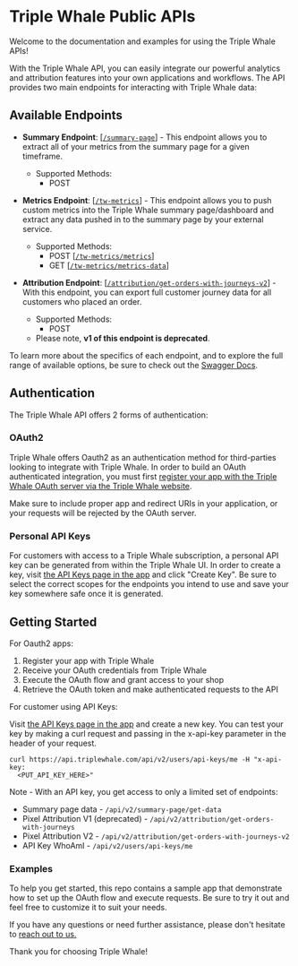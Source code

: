 # Triple Whale Public APIs

Welcome to the documentation and examples for using the Triple Whale APIs! 

With the Triple Whale API, you can easily integrate our powerful analytics and attribution features into your own applications and workflows. The API provides two main endpoints for interacting with Triple Whale data:

## Available Endpoints

- **Summary Endpoint**: [[`/summary-page`](https://developers.triplewhale.com/swagger/index.html#/summary-page/summary-page-get-data-post)] - This endpoint allows you to extract all of your metrics from the summary page for a given timeframe.
  - Supported Methods:
    - POST

- **Metrics Endpoint**: [[`/tw-metrics`](https://developers.triplewhale.com/swagger/index.html#/summary/summary-add-metrics)] - This endpoint allows you to push custom metrics into the Triple Whale summary page/dashboard and extract any data pushed in to the summary page by your external service.
  - Supported Methods: 
    - POST [[`/tw-metrics/metrics`](https://developers.triplewhale.com/swagger/index.html#/summary/summary-get-metrics)]
    - GET [[`/tw-metrics/metrics-data`](https://developers.triplewhale.com/swagger/index.html#/summary/summary-add-metrics)]

- **Attribution Endpoint**: [[`/attribution/get-orders-with-journeys-v2`](https://developers.triplewhale.com/swagger/index.html#/attribution/attribution-get-orders-with-journeys-v2-post)] - With this endpoint, you can export full customer journey data for all customers who placed an order.
  - Supported Methods: 
    - POST
  - Please note, **v1 of this endpoint is deprecated**.

To learn more about the specifics of each endpoint, and to explore the full range of available options, be sure to check out the [Swagger Docs](https://developers.triplewhale.com/swagger/index.html).

## Authentication

The Triple Whale API offers 2 forms of authentication:

### OAuth2
Triple Whale offers Oauth2 as an authentication method for third-parties looking to integrate with Triple Whale. In order to build an OAuth authenticated integration, you must first [register your app with the Triple Whale OAuth server via the Triple Whale website](https://developers.triplewhale.com/register-new-app). 

Make sure to include proper app and redirect URIs in your application, or your requests will be rejected by the OAuth server.

### Personal API Keys
For customers with access to a Triple Whale subscription, a personal API key can be generated from within the Triple Whale UI. In order to create a key, visit [the API Keys page in the app](https://app.triplewhale.com/api-keys) and click "Create Key". Be sure to select the correct scopes for the endpoints you intend to use and save your key somewhere safe once it is generated.

## Getting Started

For Oauth2 apps:

1. Register your app with Triple Whale
2. Receive your OAuth credentials from Triple Whale
3. Execute the OAuth flow and grant access to your shop
4. Retrieve the OAuth token and make authenticated requests to the API  

For customer using API Keys:

Visit [the API Keys page in the app](https://app.triplewhale.com/api-keys) and create a new key. You can test your key by making a curl request and passing in the x-api-key parameter in the header of your request.

```
curl https://api.triplewhale.com/api/v2/users/api-keys/me -H "x-api-key:
  <PUT_API_KEY_HERE>"
```
Note - With an API key, you get access to only a limited set of endpoints:

- Summary page data - `/api/v2/summary-page/get-data`
- Pixel Attribution V1 (deprecated) - `/api/v2/attribution/get-orders-with-journeys`
- Pixel Attribution V2 - `/api/v2/attribution/get-orders-with-journeys-v2`
- API Key WhoAmI - `/api/v2/users/api-keys/me`

### Examples  

To help you get started, this repo contains a sample app that demonstrate how to set up the OAuth flow and execute requests. Be sure to try it out and feel free to customize it to suit your needs.

If you have any questions or need further assistance, please don't hesitate to [reach out to us.](mailto:kellet@triplewhale.com)

Thank you for choosing Triple Whale!
